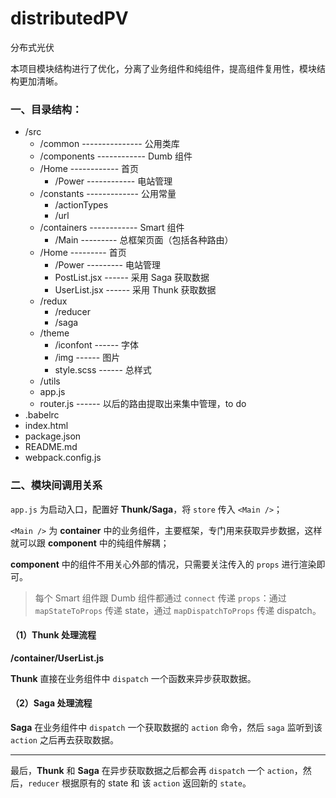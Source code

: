 # distributedPV
分布式光伏

本项目模块结构进行了优化，分离了业务组件和纯组件，提高组件复用性，模块结构更加清晰。
### 一、目录结构：

- /src
	- /common --------------- 公用类库
	- /components ------------ Dumb 组件
    - /Home ------------ 首页
		- /Power ------------ 电站管理
	- /constants ------------- 公用常量
		- /actionTypes
		- /url
	- /containers ------------ Smart 组件
		- /Main --------- 总框架页面（包括各种路由）
    - /Home --------- 首页
		- /Power --------- 电站管理
      - PostList.jsx ------ 采用 Saga 获取数据
      - UserList.jsx ------ 采用 Thunk 获取数据
	- /redux
		- /reducer
		- /saga
  - /theme
    - /iconfont ------ 字体
    - /img ------ 图片
    - style.scss ------ 总样式
  - /utils
  - app.js
  - router.js ------ 以后的路由提取出来集中管理，to do
- .babelrc
- index.html
- package.json
- README.md
- webpack.config.js

### 二、模块间调用关系

`app.js` 为启动入口，配置好 **Thunk/Saga**，将 `store` 传入 `<Main />`；

 `<Main />` 为 **container** 中的业务组件，主要框架，专门用来获取异步数据，这样就可以跟 **component** 中的纯组件解耦；

**component** 中的组件不用关心外部的情况，只需要关注传入的 `props` 进行渲染即可。

> 每个 Smart 组件跟 Dumb 组件都通过 `connect` 传递 `props`：通过 `mapStateToProps` 传递 state，通过 `mapDispatchToProps` 传递 dispatch。

#### （1）Thunk 处理流程

**/container/UserList.js**

**Thunk** 直接在业务组件中 `dispatch` 一个函数来异步获取数据。


#### （2）Saga 处理流程

**Saga** 在业务组件中 `dispatch` 一个获取数据的 `action` 命令，然后 `saga` 监听到该 `action` 之后再去获取数据。

---
最后，**Thunk** 和 **Saga** 在异步获取数据之后都会再 `dispatch` 一个 `action`，然后，`reducer` 根据原有的 state 和 该 `action` 返回新的 `state`。
